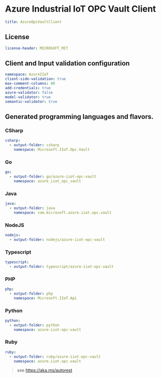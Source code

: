 # Azure Industrial IoT OPC Vault Client
``` yaml
title: AzureOpcVaultClient
```

## License
``` yaml
license-header: MICROSOFT_MIT
```

## Client and Input validation configuration
``` yaml
namespace: AzureIIoT
client-side-validation: true
max-comment-columns: 80
add-credentials: true
azure-validator: false
model-validator: true
semantic-validator: true
```

## Generated programming languages and flavors.
### CSharp
``` yaml 
csharp:
  - output-folder: csharp
    namespace: Microsoft.IIoT.Opc.Vault
```
### Go
``` yaml 
go:
  - output-folder: go/azure-iiot-opc-vault
    namespace: azure_iiot_opc_vault
```
### Java
``` yaml 
java:
  - output-folder: java
    namespace: com.microsoft.azure.iiot.opc.vault
```
### NodeJS
``` yaml 
nodejs:
  - output-folder: nodejs/azure-iiot-opc-vault
```
### Typescript
``` yaml 
typescript:
  - output-folder: typescript/azure-iiot-opc-vault
```
### PHP
``` yaml 
php:
  - output-folder: php
    namespace: Microsoft.IIoT.Api
```
### Python
``` yaml 
python:
  - output-folder: python
    namespace: azure-iiot-opc-vault
```
### Ruby
``` yaml 
ruby:
  - output-folder: ruby/azure-iiot-opc-vault
    namespace: azure.iiot.opc.vault
```

> see https://aka.ms/autorest
